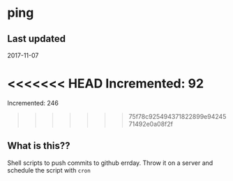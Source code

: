 # ping

## Last updated
2017-11-07

<<<<<<< HEAD
Incremented: 92
=======
Incremented: 246
>>>>>>> 75f78c925494371822899e9424571492e0a08f2f

## What is this?? 
Shell scripts to push commits to github errday. Throw it on a server and schedule the script with `cron`
